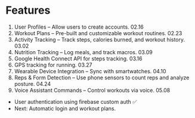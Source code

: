 # Features
1. User Profiles – Allow users to create accounts. 02.16
2. Workout Plans – Pre-built and customizable workout routines. 02.23
3. Activity Tracking – Track steps, calories burned, and workout history. 03.02
4. Nutrition Tracking – Log meals, and track macros. 03.09
5. Google Health Connect API for steps tracking. 03.16
6. GPS tracking for running. 03.27
7. Wearable Device Integration – Sync with smartwatches. 04.10
8. Reps & Form Detection – Use phone sensors to count reps and analyze posture. 04.24
9. Voice Assistant Commands – Control workouts via voice. 05.08

- User authentication using firebase custom auth ✅
- Next: Automatic login and workout plans. 
